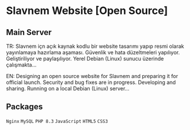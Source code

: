 # Slavnem Website [Open Source]
## Main Server
TR: Slavnem içn açık kaynak kodlu bir website tasarımı yapıp resmi olarak yayınlamaya hazırlama aşaması. Güvenlik ve hata düzeltmeleri yapılıyor. Geliştiriliyor ve paylaşılıyor. Yerel Debian (Linux) sunucu üzerinde çalışmakta...

EN: Designing an open source website for Slavnem and preparing it for official launch. Security and bug fixes are in progress. Developing and sharing. Running on a local Debian (Linux) server...

## Packages
`Nginx`
`MySQL`
`PHP 8.3`
`JavaScript`
`HTML5`
`CSS3`
